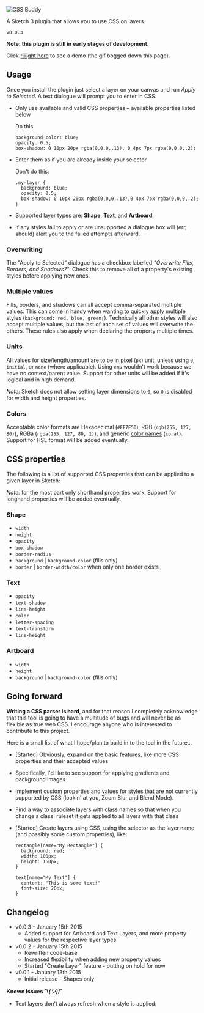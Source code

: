 ![CSS Buddy](https://dl.dropboxusercontent.com/s/2u83ofppl6w1hxm/GHLogo.png)

A Sketch 3 plugin that allows you to use CSS on layers.

`v0.0.3`

**Note: this plugin is still in early stages of development.**

Click [riiiight here](https://dl.dropboxusercontent.com/s/k1nspcamay3tre0/CSSBuddyDemo.gif?dl=0) to see a demo (the gif bogged down this page).

## Usage

Once you install the plugin just select a layer on your canvas and run _Apply to Selected_. A text dialogue will prompt you to enter in CSS.

* Only use available and valid CSS properties – available properties listed below

    Do this:
    ```
    background-color: blue;
    opacity: 0.5;
    box-shadow: 0 10px 20px rgba(0,0,0,.13), 0 4px 7px rgba(0,0,0,.2);
    ```

* Enter them as if you are already inside your selector

    Don't do this:
    ```
    .my-layer {
      background: blue;
      opacity: 0.5;
      box-shadow: 0 10px 20px rgba(0,0,0,.13),0 4px 7px rgba(0,0,0,.2);
    }
    ```

* Supported layer types are: **Shape**, **Text**, and **Artboard**.
* If any styles fail to apply or are unsupported a dialogue box will (err, should) alert you to the failed attempts afterward.


### Overwriting
The "Apply to Selected" dialogue has a checkbox labelled _"Overwrite Fills, Borders, and Shadows?"_. Check this to remove all of a property's existing styles before applying new ones.

### Multiple values
Fills, borders, and shadows can all accept comma-separated multiple values. This can come in handy when wanting to quickly apply multiple styles (`background: red, blue, green;`). Technically all other styles will also accept multiple values, but the last of each set of values will overwrite the others. These rules also apply when declaring the property multiple times.

### Units
All values for size/length/amount are to be in pixel (`px`) unit, unless using `0`, `initial`, or `none` (where applicable). Using `em`s wouldn't work because we have no context/parent value. Support for other units will be added if it's logical and in high demand.

_Note:_ Sketch does not allow setting layer dimensions to `0`, so `0` is disabled for width and height properties.

### Colors
Acceptable color formats are Hexadecimal (`#FF7F50`), RGB (`rgb(255, 127, 80)`), RGBa (`rgba(255, 127, 80, 1)`), and generic [color names](http://www.crockford.com/wrrrld/color.html) (`coral`). Support for HSL format will be added eventually.

## CSS properties
The following is a list of supported CSS properties that can be applied to a given layer in Sketch:

_Note:_ for the most part only shorthand properties work. Support for longhand properties will be added eventually.

### Shape

* `width`
* `height`
* `opacity`
* `box-shadow`
* `border-radius`
* `background` | `background-color` (fills only)
* `border` | `border-width/color` when only one border exists

### Text

* `opacity`
* `text-shadow`
* `line-height`
* `color`
* `letter-spacing`
* `text-transform`
* `line-height`

### Artboard

* `width`
* `height`
* `background` | `background-color` (fills only)

## Going forward

**Writing a CSS parser is hard**, and for that reason I completely acknowledge that this tool is going to have a multitude of bugs and will never be as flexible as true web CSS. I encourage anyone who is interested to contribute to this project.

Here is a small list of what I hope/plan to build in to the tool in the future...

* [Started] Obviously, expand on the basic features, like more CSS properties and their accepted values
* Specifically, I'd like to see support for applying gradients and background images
* Implement custom properties and values for styles that are not currently supported by CSS (lookin' at you, Zoom Blur and Blend Mode).
* Find a way to associate layers with class names so that when you change a class' ruleset it gets applied to all layers with that class
* [Started] Create layers using CSS, using the selector as the layer name (and possibly some custom properties), like:

    ```
    rectangle[name="My Rectangle"] {
      background: red;
      width: 100px;
      height: 150px;
    }

    text[name="My Text"] {
      content: "This is some text!"
      font-size: 20px;
    }
    ```

## Changelog

* v0.0.3 - January 15th 2015
  * Added support for Artboard and Text Layers, and more property values for the respective layer types
* v0.0.2 - January 15th 2015
  * Rewritten code-base
  * Increased flexibility when adding new property values
  * Started "Create Layer" feature - putting on hold for now
* v0.0.1 - January 13th 2015
  * Initial release - Shapes only

**Known Issues ¯\\_(ツ)_/¯** 

* Text layers don't always refresh when a style is applied.